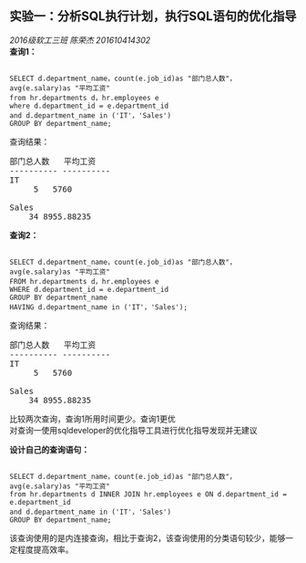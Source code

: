    ## 实验一：分析SQL执行计划，执行SQL语句的优化指导     

*2016级软工三班*    *陈荣杰*       *201610414302*    
__查询1：__
<pre><code>
SELECT d.department_name，count(e.job_id)as "部门总人数"，
avg(e.salary)as "平均工资"
from hr.departments d，hr.employees e
where d.department_id = e.department_id
and d.department_name in ('IT'，'Sales')
GROUP BY department_name;
</code></pre>

查询结果：  
<pre>
部门总人数   平均工资
---------- ----------
IT
	 5	 5760

Sales
	34 8955.88235
</pre>

__查询2：__
<pre><code>
SELECT d.department_name，count(e.job_id)as "部门总人数"，
avg(e.salary)as "平均工资"
FROM hr.departments d，hr.employees e
WHERE d.department_id = e.department_id
GROUP BY department_name
HAVING d.department_name in ('IT'，'Sales');
</code></pre>

查询结果： 
<pre>
部门总人数   平均工资
---------- ----------
IT  
	 5	 5760

Sales  
	34 8955.88235
</pre>
比较两次查询，查询1所用时间更少。查询1更优<br>
对查询一使用sqldeveloper的优化指导工具进行优化指导发现并无建议
  

__设计自己的查询语句：__
<pre><code>
SELECT d.department_name，count(e.job_id)as "部门总人数"，
avg(e.salary)as "平均工资"
from hr.departments d INNER JOIN hr.employees e ON d.department_id = e.department_id 
and d.department_name in ('IT'，'Sales')
GROUP BY department_name;
</code></pre>  
该查询使用的是内连接查询，相比于查询2，该查询使用的分类语句较少，能够一定程度提高效率。
